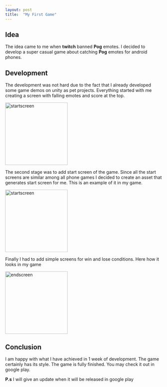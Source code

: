 ```yaml
---
layout: post
title:  "My First Game"
---
```


## Idea

The idea came to me when **twitch** banned **Pog** emotes. I decided to develop a super casual game about catching **Pog** emotes for android phones. 

## Development

The development was not hard due to the fact that I already developed some game demos on unity as pet projects.  Everything started with me creating a screen with falling emotes and score at the top. 

<img src="https://i.ibb.co/QbMWSQY/game.png" alt="startscreen" width="200" />

The second stage was to add start screen of the game. Since all the start screens are similar among all phone games I decided to create an asset  that generates start screen for me. This is an example of it in my game.

 <img src="https://i.ibb.co/hg3m587/startmenu.png" alt="startscreen" width="200" />

Finally I had to add simple screens for win and lose conditions. Here how it looks in my game

 <img src="https://i.ibb.co/SBqzTzr/gameover.png" alt="endscreen" width="200"  />

## Conclusion

I am happy with what I have achieved in 1 week of development. The game certainly has its style. The game is fully finished. You may check it out in google play.

**P.s** I will give an update when it will be released in google play